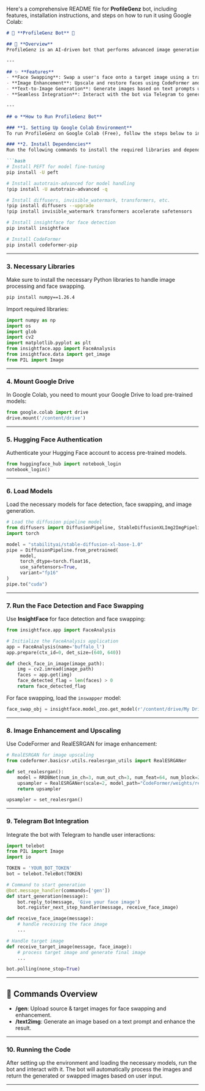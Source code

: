 Here's a comprehensive README file for **ProfileGenz** bot, including features, installation instructions, and steps on how to run it using Google Colab:

```markdown
# 🤖 **ProfileGenz Bot** 🤖

## 📌 **Overview**
ProfileGenz is an AI-driven bot that performs advanced image generation and face-swapping tasks. The bot allows users to generate high-quality profile pictures by swapping faces, enhancing images, and generating new ones from text prompts. 

---

## ✨ **Features**
- **Face Swapping**: Swap a user's face onto a target image using a trained model.
- **Image Enhancement**: Upscale and restore faces using CodeFormer and RealESRGAN.
- **Text-to-Image Generation**: Generate images based on text prompts using Stable Diffusion XL.
- **Seamless Integration**: Interact with the bot via Telegram to generate, enhance, and swap faces easily.

---

## ⚙️ **How to Run ProfileGenz Bot**

### **1. Setting Up Google Colab Environment**
To run ProfileGenz on Google Colab (Free), follow the steps below to install necessary dependencies and set up the environment.

### **2. Install Dependencies**
Run the following commands to install the required libraries and dependencies:

```bash
# Install PEFT for model fine-tuning
pip install -U peft

# Install autotrain-advanced for model handling
!pip install -U autotrain-advanced -q

# Install diffusers, invisible_watermark, transformers, etc.
!pip install diffusers --upgrade
!pip install invisible_watermark transformers accelerate safetensors

# Install insightface for face detection
pip install insightface

# Install CodeFormer
pip install codeformer-pip
```

---

### **3. Necessary Libraries**
Make sure to install the necessary Python libraries to handle image processing and face swapping. 

```bash
pip install numpy==1.26.4
```

Import required libraries:
```python
import numpy as np
import os
import glob
import cv2
import matplotlib.pyplot as plt
from insightface.app import FaceAnalysis
from insightface.data import get_image
from PIL import Image
```

---

### **4. Mount Google Drive**
In Google Colab, you need to mount your Google Drive to load pre-trained models:

```python
from google.colab import drive
drive.mount('/content/drive')
```

---

### **5. Hugging Face Authentication**
Authenticate your Hugging Face account to access pre-trained models.

```python
from huggingface_hub import notebook_login
notebook_login()
```

---

### **6. Load Models**
Load the necessary models for face detection, face swapping, and image generation.

```python
# Load the diffusion pipeline model
from diffusers import DiffusionPipeline, StableDiffusionXLImg2ImgPipeline
import torch

model = "stabilityai/stable-diffusion-xl-base-1.0"
pipe = DiffusionPipeline.from_pretrained(
     model,
     torch_dtype=torch.float16, 
     use_safetensors=True, 
     variant="fp16"
)
pipe.to("cuda")
```

---

### **7. Run the Face Detection and Face Swapping**
Use **InsightFace** for face detection and face swapping:
```python
from insightface.app import FaceAnalysis

# Initialize the FaceAnalysis application
app = FaceAnalysis(name='buffalo_l')
app.prepare(ctx_id=0, det_size=(640, 640))

def check_face_in_image(image_path):
    img = cv2.imread(image_path)
    faces = app.get(img)
    face_detected_flag = len(faces) > 0
    return face_detected_flag
```

For face swapping, load the `inswapper` model:
```python
face_swap_obj = insightface.model_zoo.get_model(r'/content/drive/My Drive/inswapper_128.onnx', download=False)
```

---

### **8. Image Enhancement and Upscaling**
Use CodeFormer and RealESRGAN for image enhancement:
```python
# RealESRGAN for image upscaling
from codeformer.basicsr.utils.realesrgan_utils import RealESRGANer

def set_realesrgan():
    model = RRDBNet(num_in_ch=3, num_out_ch=3, num_feat=64, num_block=23, num_grow_ch=32, scale=2)
    upsampler = RealESRGANer(scale=2, model_path="CodeFormer/weights/realesrgan/RealESRGAN_x2plus.pth", model=model, tile=400)
    return upsampler

upsampler = set_realesrgan()
```

---

### **9. Telegram Bot Integration**
Integrate the bot with Telegram to handle user interactions:

```python
import telebot
from PIL import Image
import io

TOKEN = 'YOUR_BOT_TOKEN'
bot = telebot.TeleBot(TOKEN)

# Command to start generation
@bot.message_handler(commands=['gen'])
def start_generation(message):
    bot.reply_to(message, 'Give your face image')
    bot.register_next_step_handler(message, receive_face_image)

def receive_face_image(message):
    # handle receiving the face image
    ...

# Handle target image
def receive_target_image(message, face_image):
    # process target image and generate final image
    ...

bot.polling(none_stop=True)
```

---

## 📝 **Commands Overview**
- **/gen**: Upload source & target images for face swapping and enhancement.
- **/text2img**: Generate an image based on a text prompt and enhance the result.

---

### **10. Running the Code**
After setting up the environment and loading the necessary models, run the bot and interact with it. The bot will automatically process the images and return the generated or swapped images based on user input.

---

```

